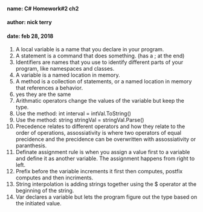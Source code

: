 #### name: C# Homework#2 ch2
#### author: nick terry
#### date: feb 28, 2018




1. A local variable is a name that you declare in your program.
2. A statement is a command that does something. (has a ; at the end)
3. Identifiers are names that you use to identify different parts  of your program, like namespaces and classes.
4. A variable is a named location in memory.
5. A method is a collection of statements, or a named location in memory that references a behavior.
6. yes they are the same
7. Arithmatic operators change the values of the variable but keep the type.
8. Use the method: int interval = intVal.ToString()
9. Use the method: string stringVal = stringVal.Parse()
10. Precedence relates to different operators and how they relate to the order of operations, assossiativity is where two operators of equal precidence and the precidence can be overwritten with assossiativity or paranthesis.
11. Definate assignment rule is when you assign a value first to a variable and define it as another variable. The assignment happens from right to left. 
12. Prefix before the variable increments it first then computes, postfix computes and then incriments.
13. String interpolation is adding strings together using the $ operator at the beginning of the string.
14. Var declares a variable but lets the program figure out the type based on the initiated value.